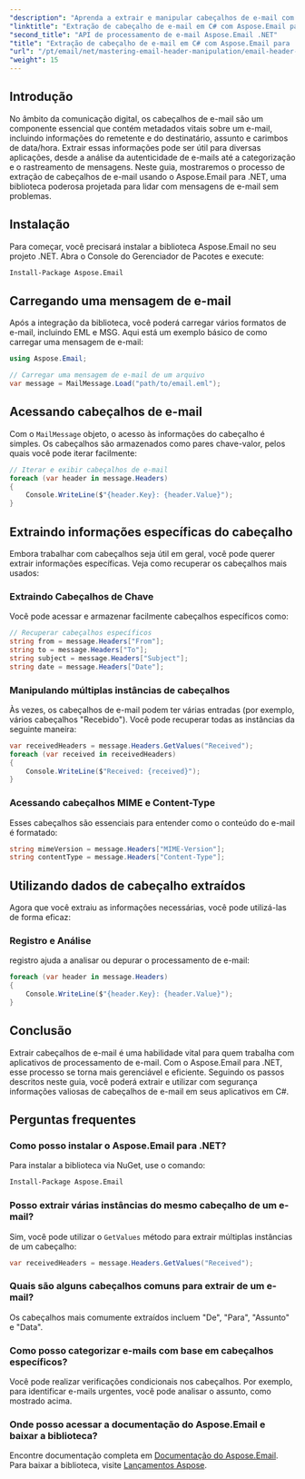 ```yaml
---
"description": "Aprenda a extrair e manipular cabeçalhos de e-mail com eficiência em seus aplicativos C# usando a poderosa biblioteca Aspose.Email para .NET. Este guia abrangente fornece instruções passo a passo sobre como acessar informações importantes sobre cabeçalhos."
"linktitle": "Extração de cabeçalho de e-mail em C# com Aspose.Email para .NET"
"second_title": "API de processamento de e-mail Aspose.Email .NET"
"title": "Extração de cabeçalho de e-mail em C# com Aspose.Email para .NET"
"url": "/pt/email/net/mastering-email-header-manipulation/email-header-extraction/"
"weight": 15
---
```


## Introdução

No âmbito da comunicação digital, os cabeçalhos de e-mail são um componente essencial que contém metadados vitais sobre um e-mail, incluindo informações do remetente e do destinatário, assunto e carimbos de data/hora. Extrair essas informações pode ser útil para diversas aplicações, desde a análise da autenticidade de e-mails até a categorização e o rastreamento de mensagens. Neste guia, mostraremos o processo de extração de cabeçalhos de e-mail usando o Aspose.Email para .NET, uma biblioteca poderosa projetada para lidar com mensagens de e-mail sem problemas.

## Instalação

Para começar, você precisará instalar a biblioteca Aspose.Email no seu projeto .NET. Abra o Console do Gerenciador de Pacotes e execute:

```bash
Install-Package Aspose.Email
```

## Carregando uma mensagem de e-mail

Após a integração da biblioteca, você poderá carregar vários formatos de e-mail, incluindo EML e MSG. Aqui está um exemplo básico de como carregar uma mensagem de e-mail:

```csharp
using Aspose.Email;

// Carregar uma mensagem de e-mail de um arquivo
var message = MailMessage.Load("path/to/email.eml");
```

## Acessando cabeçalhos de e-mail

Com o `MailMessage` objeto, o acesso às informações do cabeçalho é simples. Os cabeçalhos são armazenados como pares chave-valor, pelos quais você pode iterar facilmente:

```csharp
// Iterar e exibir cabeçalhos de e-mail
foreach (var header in message.Headers)
{
    Console.WriteLine($"{header.Key}: {header.Value}");
}
```

## Extraindo informações específicas do cabeçalho

Embora trabalhar com cabeçalhos seja útil em geral, você pode querer extrair informações específicas. Veja como recuperar os cabeçalhos mais usados:

### Extraindo Cabeçalhos de Chave

Você pode acessar e armazenar facilmente cabeçalhos específicos como:

```csharp
// Recuperar cabeçalhos específicos
string from = message.Headers["From"];
string to = message.Headers["To"];
string subject = message.Headers["Subject"];
string date = message.Headers["Date"];
```

### Manipulando múltiplas instâncias de cabeçalhos

Às vezes, os cabeçalhos de e-mail podem ter várias entradas (por exemplo, vários cabeçalhos "Recebido"). Você pode recuperar todas as instâncias da seguinte maneira:

```csharp
var receivedHeaders = message.Headers.GetValues("Received");
foreach (var received in receivedHeaders)
{
    Console.WriteLine($"Received: {received}");
}
```

### Acessando cabeçalhos MIME e Content-Type

Esses cabeçalhos são essenciais para entender como o conteúdo do e-mail é formatado:

```csharp
string mimeVersion = message.Headers["MIME-Version"];
string contentType = message.Headers["Content-Type"];
```

## Utilizando dados de cabeçalho extraídos

Agora que você extraiu as informações necessárias, você pode utilizá-las de forma eficaz:

### Registro e Análise

registro ajuda a analisar ou depurar o processamento de e-mail:

```csharp
foreach (var header in message.Headers)
{
    Console.WriteLine($"{header.Key}: {header.Value}");
}
```

## Conclusão

Extrair cabeçalhos de e-mail é uma habilidade vital para quem trabalha com aplicativos de processamento de e-mail. Com o Aspose.Email para .NET, esse processo se torna mais gerenciável e eficiente. Seguindo os passos descritos neste guia, você poderá extrair e utilizar com segurança informações valiosas de cabeçalhos de e-mail em seus aplicativos em C#.

## Perguntas frequentes

### Como posso instalar o Aspose.Email para .NET?

Para instalar a biblioteca via NuGet, use o comando:
```bash
Install-Package Aspose.Email
```

### Posso extrair várias instâncias do mesmo cabeçalho de um e-mail?

Sim, você pode utilizar o `GetValues` método para extrair múltiplas instâncias de um cabeçalho:
```csharp
var receivedHeaders = message.Headers.GetValues("Received");
```

### Quais são alguns cabeçalhos comuns para extrair de um e-mail?

Os cabeçalhos mais comumente extraídos incluem "De", "Para", "Assunto" e "Data".

### Como posso categorizar e-mails com base em cabeçalhos específicos?

Você pode realizar verificações condicionais nos cabeçalhos. Por exemplo, para identificar e-mails urgentes, você pode analisar o assunto, como mostrado acima.

### Onde posso acessar a documentação do Aspose.Email e baixar a biblioteca?

Encontre documentação completa em [Documentação do Aspose.Email](https://reference.aspose.com/email/net/). Para baixar a biblioteca, visite [Lançamentos Aspose](https://releases.aspose.com/email/net/).